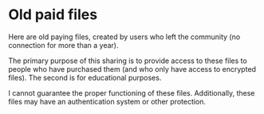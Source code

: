 # Old paid files

Here are old paying files, created by users who left the community (no connection for more than a year).  

The primary purpose of this sharing is to provide access to these files to people who have purchased them (and who only have access to encrypted files). The second is for educational purposes.  

I cannot guarantee the proper functioning of these files. Additionally, these files may have an authentication system or other protection.  
